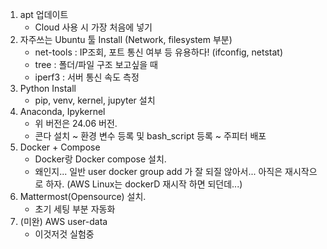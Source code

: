 1. apt 업데이트 
	- Cloud 사용 시 가장 처음에 넣기
2. 자주쓰는 Ubuntu 툴 Install (Network, filesystem 부분)
	- net-tools : IP조회, 포트 통신 여부 등 유용하다! (ifconfig, netstat)
	- tree : 폴더/파일 구조 보고싶을 때 
	- iperf3 : 서버 통신 속도 측정
3. Python Install 
	- pip, venv, kernel, jupyter 설치
4. Anaconda, Ipykernel
	- 위 버전은 24.06 버전.
	- 콘다 설치 ~ 환경 변수 등록 및 bash_script 등록 ~ 주피터 배포
5. Docker + Compose
	- Docker랑 Docker compose 설치.
	- 왜인지... 일반 user docker group add 가 잘 되질 않아서... 아직은 재시작으로 하자. (AWS Linux는 dockerD 재시작 하면 되던데...)
6. Mattermost(Opensource) 설치.
	- 초기 세팅 부분 자동화
7. (미완) AWS user-data
	- 이것저것 실험중


